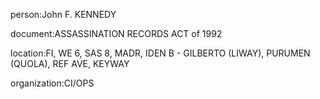 person:John F. KENNEDY

document:ASSASSINATION RECORDS ACT of 1992

location:FI, WE 6, SAS 8, MADR, IDEN B - GILBERTO (LIWAY), PURUMEN (QUOLA), REF AVE, KEYWAY

organization:CI/OPS

